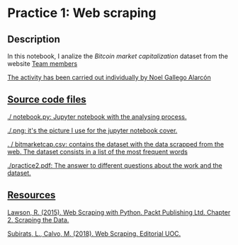 # Practice 1: Web scraping

## Description
<p>In this notebook, I analize the <em>Bitcoin market capitalization</em> dataset from the website <a href="https://coinmarketcap.com/currencies/bitcoin/historical-data/</a>. Then I'll extract words from this web data using <code>BeautifulSoup</code> and <code>Requests packages</code>. Finally, I'll dive into analyzing the distribution of words using the Natural Language ToolKit (<code>nltk</code>). </p>

## Team members
The activity has been carried out individually by Noel Gallego Alarcón

## Source code files
./ notebook.py: Jupyter notebook with the analysing process.

./.png: it's the picture I use for the jupyter notebook cover.

. / bitmarketcap.csv: contains the dataset with the data scrapped from the web. The dataset consists in a list of the most frequent words

./practice2.pdf: The answer to different questions about the work and the dataset.

## Resources
Lawson, R. (2015). Web Scraping with Python. Packt Publishing Ltd. Chapter 2. Scraping the Data.

Subirats, L., Calvo, M. (2018). Web Scraping. Editorial UOC.
      

